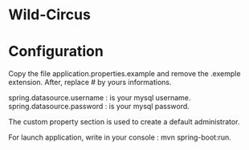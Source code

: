 # Wild-Circus

# Configuration  
Copy the file application.properties.example and remove the .exemple extension.
After, replace # by yours informations.

spring.datasource.username : is your mysql username.  
spring.datasource.password : is your mysql password.  

The custom property section is used to create a default administrator.  

For launch application, write in your console : mvn spring-boot:run.
